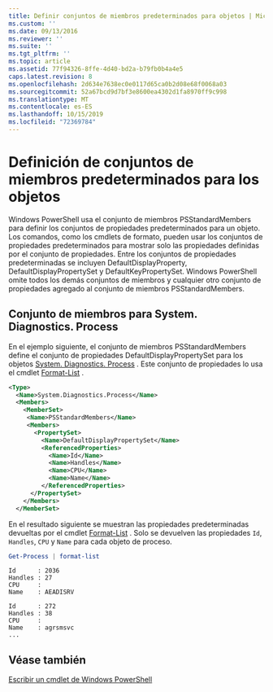 ```yaml
---
title: Definir conjuntos de miembros predeterminados para objetos | Microsoft Docs
ms.custom: ''
ms.date: 09/13/2016
ms.reviewer: ''
ms.suite: ''
ms.tgt_pltfrm: ''
ms.topic: article
ms.assetid: 77f94326-8ffe-4d40-bd2a-b79fb0b4a4e5
caps.latest.revision: 8
ms.openlocfilehash: 2d634e7638ec0e0117d65ca0b2d08e68f0068a03
ms.sourcegitcommit: 52a67bcd9d7bf3e8600ea4302d1fa8970ff9c998
ms.translationtype: MT
ms.contentlocale: es-ES
ms.lasthandoff: 10/15/2019
ms.locfileid: "72369784"
---
```

# <a name="defining-default-member-sets-for-objects"></a>Definición de conjuntos de miembros predeterminados para los objetos

Windows PowerShell usa el conjunto de miembros PSStandardMembers para definir los conjuntos de propiedades predeterminados para un objeto. Los comandos, como los cmdlets de formato, pueden usar los conjuntos de propiedades predeterminados para mostrar solo las propiedades definidas por el conjunto de propiedades. Entre los conjuntos de propiedades predeterminadas se incluyen DefaultDisplayProperty, DefaultDisplayPropertySet y DefaultKeyPropertySet. Windows PowerShell omite todos los demás conjuntos de miembros y cualquier otro conjunto de propiedades agregado al conjunto de miembros PSStandardMembers.

## <a name="member-set-for-systemdiagnosticsprocess"></a>Conjunto de miembros para System. Diagnostics. Process

En el ejemplo siguiente, el conjunto de miembros PSStandardMembers define el conjunto de propiedades DefaultDisplayPropertySet para los objetos [System. Diagnostics. Process](/dotnet/api/System.Diagnostics.Process) . Este conjunto de propiedades lo usa el cmdlet [Format-List](/powershell/module/Microsoft.PowerShell.Utility/Format-List) .

```xml
<Type>
  <Name>System.Diagnostics.Process</Name>
  <Members>
    <MemberSet>
     <Name>PSStandardMembers</Name>
     <Members>
       <PropertySet>
         <Name>DefaultDisplayPropertySet</Name>
         <ReferencedProperties>
           <Name>Id</Name>
           <Name>Handles</Name>
           <Name>CPU</Name>
           <Name>Name</Name>
         </ReferencedProperties>
      </PropertySet>
    </Members>
  </MemberSet>
```

En el resultado siguiente se muestran las propiedades predeterminadas devueltas por el cmdlet [Format-List](/powershell/module/Microsoft.PowerShell.Utility/Format-List) . Solo se devuelven las propiedades `Id`, `Handles`, `CPU` y `Name` para cada objeto de proceso.

```powershell
Get-Process | format-list
```

```output
Id      : 2036
Handles : 27
CPU     :
Name    : AEADISRV

Id      : 272
Handles : 38
CPU     :
Name    : agrsmsvc
...
```

## <a name="see-also"></a>Véase también

[Escribir un cmdlet de Windows PowerShell](./writing-a-windows-powershell-cmdlet.md)
